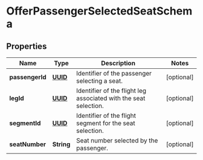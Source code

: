 # OfferPassengerSelectedSeatSchema

## Properties
Name | Type | Description | Notes
------------ | ------------- | ------------- | -------------
**passengerId** | [**UUID**](UUID.md) | Identifier of the passenger selecting a seat. |  [optional]
**legId** | [**UUID**](UUID.md) | Identifier of the flight leg associated with the seat selection. |  [optional]
**segmentId** | [**UUID**](UUID.md) | Identifier of the flight segment for the seat selection. |  [optional]
**seatNumber** | **String** | Seat number selected by the passenger. |  [optional]

